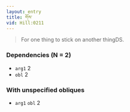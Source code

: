 ```yaml
---
layout: entry
title: གོས་
vid: Hill:0211
---
```

> For one thing to stick on another thingDS.
### Dependencies (N = 2)
* `arg1` 2
* `obl` 2


### With unspecified obliques
* `arg1` `obl` 2
